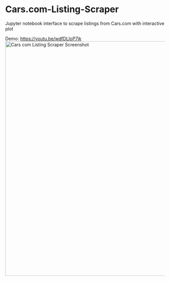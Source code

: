 # Cars.com-Listing-Scraper
Jupyter notebook interface to scrape listings from Cars.com with interactive plot

Demo: https://youtu.be/wdfDLIoP7jk
<img width="740" alt="Cars com Listing Scraper Screenshot" src="https://user-images.githubusercontent.com/28836509/134414895-8a377518-6926-4f6c-8d8f-b74a26536230.png">
